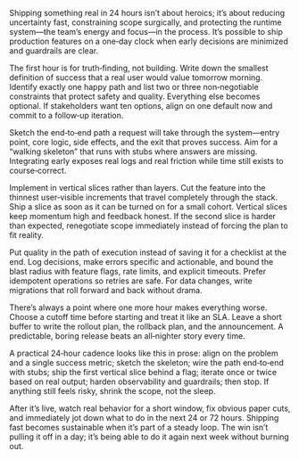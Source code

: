 Shipping something real in 24 hours isn’t about heroics; it’s about reducing uncertainty fast, constraining scope surgically, and protecting the runtime system—the team’s energy and focus—in the process. It’s possible to ship production features on a one‑day clock when early decisions are minimized and guardrails are clear.

The first hour is for truth‑finding, not building. Write down the smallest definition of success that a real user would value tomorrow morning. Identify exactly one happy path and list two or three non‑negotiable constraints that protect safety and quality. Everything else becomes optional. If stakeholders want ten options, align on one default now and commit to a follow‑up iteration.

Sketch the end‑to‑end path a request will take through the system—entry point, core logic, side effects, and the exit that proves success. Aim for a “walking skeleton” that runs with stubs where answers are missing. Integrating early exposes real logs and real friction while time still exists to course‑correct.

Implement in vertical slices rather than layers. Cut the feature into the thinnest user‑visible increments that travel completely through the stack. Ship a slice as soon as it can be turned on for a small cohort. Vertical slices keep momentum high and feedback honest. If the second slice is harder than expected, renegotiate scope immediately instead of forcing the plan to fit reality.

Put quality in the path of execution instead of saving it for a checklist at the end. Log decisions, make errors specific and actionable, and bound the blast radius with feature flags, rate limits, and explicit timeouts. Prefer idempotent operations so retries are safe. For data changes, write migrations that roll forward and back without drama.

There’s always a point where one more hour makes everything worse. Choose a cutoff time before starting and treat it like an SLA. Leave a short buffer to write the rollout plan, the rollback plan, and the announcement. A predictable, boring release beats an all‑nighter story every time.

A practical 24‑hour cadence looks like this in prose: align on the problem and a single success metric; sketch the skeleton; wire the path end‑to‑end with stubs; ship the first vertical slice behind a flag; iterate once or twice based on real output; harden observability and guardrails; then stop. If anything still feels risky, shrink the scope, not the sleep.

After it’s live, watch real behavior for a short window, fix obvious paper cuts, and immediately jot down what to do in the next 24 or 72 hours. Shipping fast becomes sustainable when it’s part of a steady loop. The win isn’t pulling it off in a day; it’s being able to do it again next week without burning out.
